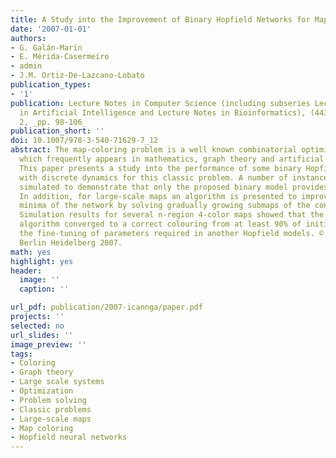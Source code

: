 ```yaml
---
title: A Study into the Improvement of Binary Hopfield Networks for Map Coloring
date: '2007-01-01'
authors:
- G. Galán-Marín
- E. Mérida-Casermeiro
- admin
- J.M. Ortiz-De-Lazcano-Lobato
publication_types: 
- '1'
publication: Lecture Notes in Computer Science (including subseries Lecture Notes
  in Artificial Intelligence and Lecture Notes in Bioinformatics), (4432 LNCS), PART
  2, _pp. 98-106_
publication_short: ''
doi: 10.1007/978-3-540-71629-7_12
abstract: The map-coloring problem is a well known combinatorial optimization problem
  which frequently appears in mathematics, graph theory and artificial intelligence.
  This paper presents a study into the performance of some binary Hopfield networks
  with discrete dynamics for this classic problem. A number of instances have been
  simulated to demonstrate that only the proposed binary model provides optimal solutions.
  In addition, for large-scale maps an algorithm is presented to improve the local
  minima of the network by solving gradually growing submaps of the considered map.
  Simulation results for several n-region 4-color maps showed that the proposed neural
  algorithm converged to a correct colouring from at least 90% of initial states without
  the fine-tuning of parameters required in another Hopfield models. © Springer-Verlag
  Berlin Heidelberg 2007.
math: yes
highlight: yes
header:
  image: ''
  caption: ''

url_pdf: publication/2007-icannga/paper.pdf
projects: ''
selected: no
url_slides: ''
image_preview: ''
tags:
- Coloring
- Graph theory
- Large scale systems
- Optimization
- Problem solving
- Classic problems
- Large-scale maps
- Map coloring
- Hopfield neural networks
---
```

